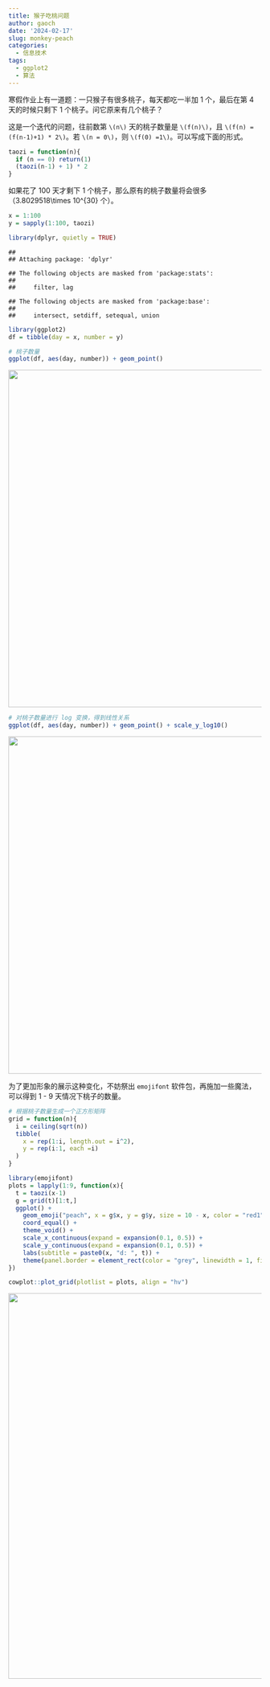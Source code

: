 ```yaml
---
title: 猴子吃桃问题
author: gaoch
date: '2024-02-17'
slug: monkey-peach
categories:
  - 信息技术
tags:
  - ggplot2
  - 算法
---
```


寒假作业上有一道题：一只猴子有很多桃子，每天都吃一半加 1 个，最后在第 4 天的时候只剩下 1 个桃子。问它原来有几个桃子？

这是一个迭代的问题，往前数第 `\(n\)` 天的桃子数量是 `\(f(n)\)`，且  `\(f(n) = (f(n-1)+1) * 2\)`。若 `\(n = 0\)`，则 `\(f(0) =1\)`。可以写成下面的形式。


```r
taozi = function(n){
  if (n == 0) return(1)
  (taozi(n-1) + 1) * 2
}
```

如果花了 100 天才剩下 1 个桃子，那么原有的桃子数量将会很多（3.8029518\times 10^{30} 个）。


```r
x = 1:100
y = sapply(1:100, taozi)

library(dplyr, quietly = TRUE)
```

```
## 
## Attaching package: 'dplyr'
```

```
## The following objects are masked from 'package:stats':
## 
##     filter, lag
```

```
## The following objects are masked from 'package:base':
## 
##     intersect, setdiff, setequal, union
```

```r
library(ggplot2)
df = tibble(day = x, number = y)

# 桃子数量
ggplot(df, aes(day, number)) + geom_point()
```

<img src="{{< blogdown/postref >}}index.zh_files/figure-html/unnamed-chunk-2-1.png" width="672" />

```r
# 对桃子数量进行 log 变换，得到线性关系
ggplot(df, aes(day, number)) + geom_point() + scale_y_log10()
```

<img src="{{< blogdown/postref >}}index.zh_files/figure-html/unnamed-chunk-2-2.png" width="672" />


为了更加形象的展示这种变化，不妨祭出 `emojifont` 软件包，再施加一些魔法，可以得到 1 - 9 天情况下桃子的数量。


```r
# 根据桃子数量生成一个正方形矩阵
grid = function(n){
  i = ceiling(sqrt(n))
  tibble(
    x = rep(1:i, length.out = i^2),
    y = rep(i:1, each =i)
  )
}

library(emojifont)
plots = lapply(1:9, function(x){
  t = taozi(x-1)
  g = grid(t)[1:t,]
  ggplot() + 
    geom_emoji("peach", x = g$x, y = g$y, size = 10 - x, color = "red1") +
    coord_equal() +
    theme_void() +
    scale_x_continuous(expand = expansion(0.1, 0.5)) +
    scale_y_continuous(expand = expansion(0.1, 0.5)) +
    labs(subtitle = paste0(x, "d: ", t)) +
    theme(panel.border = element_rect(color = "grey", linewidth = 1, fill = NA))
})

cowplot::plot_grid(plotlist = plots, align = "hv")
```

<img src="{{< blogdown/postref >}}index.zh_files/figure-html/unnamed-chunk-3-1.png" width="768" />
